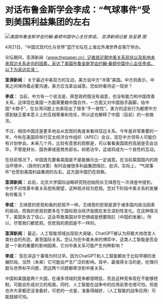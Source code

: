 # 对话布鲁金斯学会李成：“气球事件”受到美国利益集团的左右

![](https://inews.gtimg.com/om_bt/OPuas_0KtFut_99gL8-IQM4S_cMy7u4FW9U5zbqrWykdMAA/1000)_美国布鲁金斯学会约翰·桑顿中国中心主任李成。
澎湃新闻记者 张呈君 图_

4月21日，“中国式现代化与世界”蓝厅论坛在上海北外滩世界会客厅举办。

论坛期间，澎湃新闻（www.thepaper.cn）记者就近期中美关系现状以及影响未来双边关系走向的因素，采访了美国布鲁金斯学会约翰·桑顿中国中心主任李成。以下为采访实录：

**澎湃新闻：** 关于最近中美双方的互动，美方说中方“冷落”美国。中方则表示，中美之间保持着必要沟通，美方应当拿出诚意。您如何看待这一现状？

**李成：**
当前，中方有一个说法是，拜登政府既没有诚意，也没有能力和中国改善关系。这体现在美国一方面需要跟中国合作，一方面又对中国指手画脚，给中国“卡脖子”，在台湾问题上也表现出了很多“不一致性”。美方的这些行为都使中方感到缺乏基本意义上的互相尊重和信任，所以这也解释了中国（目前）的一些做法。

不过，相信中国还是更多地会从宏观的角度来看待双边关系。今年是非常重要的一年，今秋在美国将举行亚太经济合作组织（APEC）会议，现在中方领导人可能仍有计划参会。未来几个月，比较有意思的观察是，可以看看美国政府高层是否会访华，不管是财长、国务卿或是商务部长。如若访华，这或将成为一个良性的互动。

在目前情况下，中国首先要看美国是不是能展示出一定诚意。在当前美国国内的政治环境中，（政府的决策）有时会被很多利益集团阻拦、批评。实际上，“气球事件”也受到美国利益集团的左右，这方面中国仍在观察。

**澎湃新闻：**
此前，北京大学国际战略研究院创始院长王缉思在一次讲座中提到，中方不对改善中美关系抱有期望，这种观点较为悲观。您对下阶段中美关系的发展有何看法？

**李成：**
王缉思的悲观和我的悲观不一样。王缉思的悲观是源于诸多国内政治因素的驱动。而我的悲观则更多在于国际政治经济版图在发生深刻性变化。在这种情况下，美国失去了信心，这会导致美国对华恐惧或是想要阻拦（中国的发展）。所以，尽管我们都悲观，但悲观的原因是不一样的。

**澎湃新闻：**
最近，人工智能领域出现较大突破，ChatGPT被认为将极大地改变人类社会的形态，甚至国际关系。您认为在中美未来的博弈中，这类人工智能是否会是一个新的重要的影响因素，它对中美关系可能产生何种影响？

**李成：**
现在讲这个事情为时过早。因为ChatGPT和人工智能都处于比较早期的发展阶段，当然（未来）它可能会产生广泛的影响。其中，最值得关注的是，伦理问题与世界和平问题，而这两个问题都牵涉到中美关系。

中国和美国是两个大国，在诸多领域的竞争都很明显，而且这种竞争现在不能够控制，可能会形成对立的局面。同时，人工智能在战争中的应用前景也很可怕，但是也许大家都还没准备好。可悲的一点是，准备得越好，（人工智能的战争应用）可能就越可怕。

